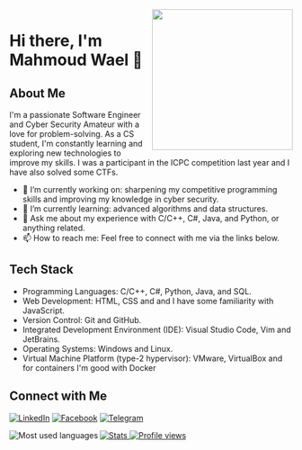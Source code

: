 <img width="250" align="right" src="https://c.tenor.com/_DOBjnGspYAAAAAM/code-coding.gif">

# Hi there, I'm Mahmoud Wael 👋

## About Me

I'm a passionate Software Engineer and Cyber Security Amateur with a love for problem-solving. As a CS student, I'm constantly learning and exploring new technologies to improve my skills. I was a participant in the ICPC competition last year and I have also solved some CTFs. 

- 🔭 I’m currently working on: sharpening my competitive programming skills and improving my knowledge in cyber security.
- 🌱 I’m currently learning: advanced algorithms and data structures.
- 💬 Ask me about my experience with C/C++, C#, Java, and Python, or anything related.
- 📫 How to reach me: Feel free to connect with me via the links below.

## Tech Stack

- Programming Languages: C/C++, C#, Python, Java, and SQL.
- Web Development: HTML, CSS and  and I have some familiarity with JavaScript.
- Version Control: Git and GitHub.
- Integrated Development Environment (IDE): Visual Studio Code, Vim and JetBrains.
- Operating Systems: Windows and Linux.
- Virtual Machine Platform (type-2 hypervisor): VMware, VirtualBox and for containers I'm good with Docker

## Connect with Me

<p align="left">
<a href="https://www.linkedin.com/in/mahmoud-wael-9b9b6424a/" target="_blank"><img alt="LinkedIn" src="https://img.shields.io/badge/LinkedIn-Mahmoud%20Wael-blue?style=flat-square&logo=linkedin"></a>
<a href="https://www.facebook.com/mahmoud.wael.980" target="_blank"><img alt="Facebook" src="https://img.shields.io/badge/Facebook-Mahmoud%20Wael-blue?style=flat-square&logo=facebook"></a>
<a href="https://t.me/Ma7m0udZ" target="_blank"><img alt="Telegram" src="https://img.shields.io/badge/Telegram-Mahmoud%20Wael-blue?style=flat-square&logo=telegram"></a>
</p>

<!-- GitHub stats -->
<a href="https://github.com/MahmoudWaeI">
  <img align="left" src="https://github-readme-stats.vercel.app/api/top-langs/?username=MahmoudWaeI&layout=compact&theme=radical" alt="Most used languages"/>
</a>
<a href="https://github.com/MahmoudWaeI">
  <img src="https://github-readme-stats.vercel.app/api?username=MahmoudWaeI&show_icons=true&theme=radical" alt="Stats" />
</a>

<!-- Profile views counter -->
<a href="https://komarev.com/ghpvc/?username=MahmoudWaeI&style=flat-square">
  <img src="https://komarev.com/ghpvc/?username=MahmoudWaeI&style=flat-square" alt="Profile views" />
</a>
